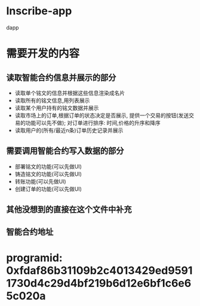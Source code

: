 # Inscribe-app
dapp

# 需要开发的内容
## 读取智能合约信息并展示的部分
- 读取单个铭文的信息并根据这些信息渲染成名片
- 读取所有的铭文信息,用列表展示
- 读取某个用户持有的铭文数据并展示
- 读取市场上的订单,根据订单的状态决定是否展示, 提供一个交易的按钮(发送交易的功能可以先不做); 对订单进行排序: 时间,价格的升序和降序
- 读取用户的(所有/最近n条)订单历史记录并展示

## 需要调用智能合约写入数据的部分
- 部署铭文的功能(可以先做UI)
- 铸造铭文的功能(可以先做UI)
- 转账功能(可以先做UI)
- 创建订单的功能(可以先做UI)

## 其他没想到的直接在这个文件中补充

## 智能合约地址
# programid: 0xfdaf86b31109b2c4013429ed95911730d4c29d4bf219b6d12e6bf1c6e65c020a
